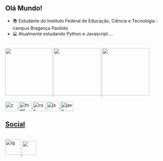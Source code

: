 ## Olá Mundo!
- 📚 Estudante do Instituto Federal de Educação, Ciência e Tecnologia - campus Bragança Paulista
- 💻 Atualmente estudando Python e Javascript....

<div style="display:inline_block">
 <br>
 <a href="https://github.com/GuilhermeDmD">
  <img height="150em" src="https://github-readme-stats.vercel.app/api?username=GuilhermeDmD&show_icons=true&theme=dark&include_all_commits=true&count_private=true"/>
  <img height="150em" src="https://github-readme-stats.vercel.app/api/top-langs/?username=GuilhermeDmD&layout=compact&langs_count=16&theme=dark"/>
  <img height="150em" src="https://i.pinimg.com/originals/ca/df/fa/cadffa64e6ef7d611d0b6608d79378a3.gif"/>
</div>


 <div style="display: inline_block">
  <br>
  <img align="center" alt="c" height="30" width="40" src="https://cdn.jsdelivr.net/gh/devicons/devicon@latest/icons/c/c-original.svg" />
  <img align="center" alt="html" height="30" width="40" src="https://cdn.jsdelivr.net/gh/devicons/devicon@latest/icons/html5/html5-original.svg" />
  <img align="center" alt="css" height="30" width="40" src="https://cdn.jsdelivr.net/gh/devicons/devicon@latest/icons/css3/css3-original.svg" />
  <img align="center" alt="js" height="30" width="40" src="https://cdn.jsdelivr.net/gh/devicons/devicon@latest/icons/javascript/javascript-original.svg" />
  <img align="center" alt="java" height="30" width="40" src="https://cdn.jsdelivr.net/gh/devicons/devicon@latest/icons/java/java-original.svg" />
  </div>

  ## Social
<div style="display: inline_block">
 <br>
 <a href="https://www.instagram.com/dmd_guilherme/">
  <img height ="50em" width="50em" alt="ig" src="https://cdn4.iconfinder.com/data/icons/picons-social/57/38-instagram-2-512.png"> 
 </a>
 <a href="https://guilhermedmd.github.io/">
  <img height="45em" width="45em" src="https://github.com/user-attachments/assets/07663a06-057a-450a-8dfa-1f8043c4e235">
 </a>
</div>







